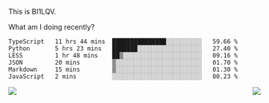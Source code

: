 This is BI1LQV.

What am I doing recently?

<!--START_SECTION:waka-->

```text
TypeScript   11 hrs 44 mins  ███████████████░░░░░░░░░░   59.66 %
Python       5 hrs 23 mins   ███████░░░░░░░░░░░░░░░░░░   27.40 %
LESS         1 hr 48 mins    ██▒░░░░░░░░░░░░░░░░░░░░░░   09.16 %
JSON         20 mins         ▒░░░░░░░░░░░░░░░░░░░░░░░░   01.70 %
Markdown     15 mins         ▒░░░░░░░░░░░░░░░░░░░░░░░░   01.30 %
JavaScript   2 mins          ░░░░░░░░░░░░░░░░░░░░░░░░░   00.23 %
```

<!--END_SECTION:waka-->
<img align="right" src="https://github-readme-stats.vercel.app/api?username=bi1lqv&show_icons=true&count_private=true">

<img src="https://metrics.lecoq.io/bi1lqv?template=classic&base.activity=0&base.community=0&base.repositories=0&base.metadata=0&isocalendar=1&base=header%2C%20activity%2C%20community%2C%20repositories%2C%20metadata&base.indepth=false&base.hireable=false&isocalendar=false&isocalendar.duration=full-year&config.timezone=Asia%2FShanghai">
